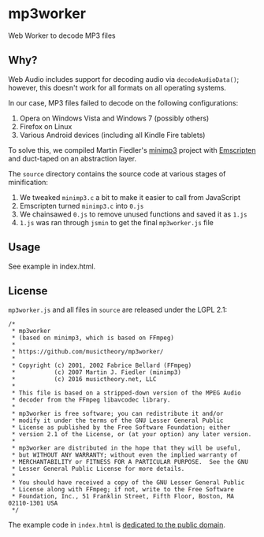 # mp3worker

Web Worker to decode MP3 files

## Why?

Web Audio includes support for decoding audio via `decodeAudioData()`; however, this doesn't work for all formats on all operating systems.

In our case, MP3 files failed to decode on the following configurations:

 1. Opera on Windows Vista and Windows 7 (possibly others)
 2. Firefox on Linux
 3. Various Android devices (including all Kindle Fire tablets)

To solve this, we compiled Martin Fiedler's [minimp3](http://keyj.emphy.de/minimp3/) project with [Emscripten](https://github.com/kripken/emscripten)
and duct-taped on an abstraction layer.

The `source` directory contains the source code at various stages of minification:

  1. We tweaked `minimp3.c` a bit to make it easier to call from JavaScript
  2. Emscripten turned `minimp3.c` into `0.js`
  3. We chainsawed `0.js` to remove unused functions and saved it as `1.js`
  4. `1.js` was ran through `jsmin` to get the final `mp3worker.js` file

## Usage

See example in index.html.  

## License

`mp3worker.js` and all files in `source` are released under the LGPL 2.1:

```
/*
 * mp3worker
 * (based on minimp3, which is based on FFmpeg)
 *
 * https://github.com/musictheory/mp3worker/
 *
 * Copyright (c) 2001, 2002 Fabrice Bellard (FFmpeg)
 *           (c) 2007 Martin J. Fiedler (minimp3)
 *           (c) 2016 musictheory.net, LLC
 *
 * This file is based on a stripped-down version of the MPEG Audio
 * decoder from the FFmpeg libavcodec library.
 *
 * mp3worker is free software; you can redistribute it and/or
 * modify it under the terms of the GNU Lesser General Public
 * License as published by the Free Software Foundation; either
 * version 2.1 of the License, or (at your option) any later version.
 *
 * mp3worker are distributed in the hope that they will be useful,
 * but WITHOUT ANY WARRANTY; without even the implied warranty of
 * MERCHANTABILITY or FITNESS FOR A PARTICULAR PURPOSE.  See the GNU
 * Lesser General Public License for more details.
 *
 * You should have received a copy of the GNU Lesser General Public
 * License along with FFmpeg; if not, write to the Free Software
 * Foundation, Inc., 51 Franklin Street, Fifth Floor, Boston, MA 02110-1301 USA
 */
 ```
 
The example code in `index.html` is [dedicated to the public domain](https://creativecommons.org/publicdomain/zero/1.0/).
